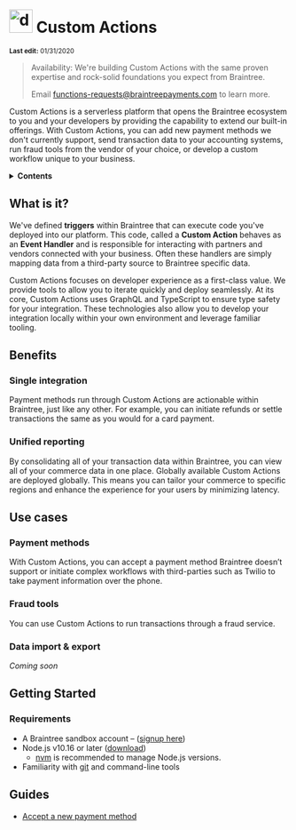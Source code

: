 # <img src="https://media.github.braintreeps.com/user/143/files/55e80d80-41a2-11ea-86e5-b1234aca0b4d" alt="drawing" width="42" /> Custom Actions

<sup>**Last edit:** 01/31/2020</sup>

> Availability: We're building Custom Actions with the same proven expertise and rock-solid foundations you expect from Braintree.
>
> Email functions-requests@braintreepayments.com to learn more.

Custom Actions is a serverless platform that opens the Braintree ecosystem to you and your developers by providing the capability to extend our built-in offerings. With Custom Actions, you can add new payment methods we don't currently support, send transaction data to your accounting systems, run fraud tools from the vendor of your choice, or develop a custom workflow unique to your business.

<details>
<summary><strong>Contents</strong></summary>

- [<img src="https://media.github.braintreeps.com/user/143/files/55e80d80-41a2-11ea-86e5-b1234aca0b4d" alt="drawing" width="42" /> Custom Actions](#img-src%22httpsmediagithubbraintreepscomuser143files55e80d80-41a2-11ea-86e5-b1234aca0b4d%22-alt%22drawing%22-width%2242%22--custom-actions)
  - [What is it?](#what-is-it)
  - [Benefits](#benefits)
    - [Single integration](#single-integration)
    - [Unified reporting](#unified-reporting)
  - [Use cases](#use-cases)
    - [Payment methods](#payment-methods)
    - [Fraud tools](#fraud-tools)
    - [Data import & export](#data-import--export)
  - [Getting Started](#getting-started)
    - [Requirements](#requirements)
  - [Guides](#guides)
    </details>

## What is it?

We've defined **triggers** within Braintree that can execute code you've deployed into our platform. This code, called a **Custom Action** behaves as an **Event Handler** and is responsible for interacting with partners and vendors connected with your business. Often these handlers are simply mapping data from a third-party source to Braintree specific data.

Custom Actions focuses on developer experience as a first-class value. We provide tools to allow you to iterate quickly and deploy seamlessly. At its core, Custom Actions uses GraphQL and TypeScript to ensure type safety for your integration. These technologies also allow you to develop your integration locally within your own environment and leverage familiar tooling.

## Benefits

### Single integration

Payment methods run through Custom Actions are actionable within Braintree, just like any other. For example, you can initiate refunds or settle transactions the same as you would for a card payment.

### Unified reporting

By consolidating all of your transaction data within Braintree, you can view all of your commerce data in one place.
Globally available
Custom Actions are deployed globally. This means you can tailor your commerce to specific regions and enhance the experience for your users by minimizing latency.

## Use cases

### Payment methods

With Custom Actions, you can accept a payment method Braintree doesn’t support or initiate complex workflows with third-parties such as Twilio to take payment information over the phone.

### Fraud tools

You can use Custom Actions to run transactions through a fraud service.

### Data import & export

_Coming soon_

## Getting Started

### Requirements

- A Braintree sandbox account – ([signup here](https://www.braintreepayments.com/sandbox))
- Node.js v10.16 or later ([download](https://nodejs.org/en/download/))
  - [nvm](https://github.com/nvm-sh/nvm) is recommended to manage Node.js versions.
- Familiarity with [git](https://git-scm.com/) and command-line tools

## Guides

- [Accept a new payment method](./guides/accept-a-new-payment-method.md)
